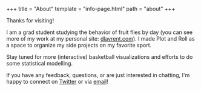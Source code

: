 +++
title = "About"
template = "info-page.html"
path = "about"
+++

Thanks for visiting!

I am a grad student studying the behavior of fruit flies by day (you can see more of my work at my personal site: [dlavrent.com](https://dlavrent.com)). I made Plot and Roll as a space to organize my side projects on my favorite sport.

Stay tuned for more (interactive) basketball visualizations and efforts to do some statistical modelling.

If you have any feedback, questions, or are just interested in chatting, I'm happy to connect on [Twitter](https://twitter.com/plotandroll) or via [email](mailto:pnr@plotandroll.com)!